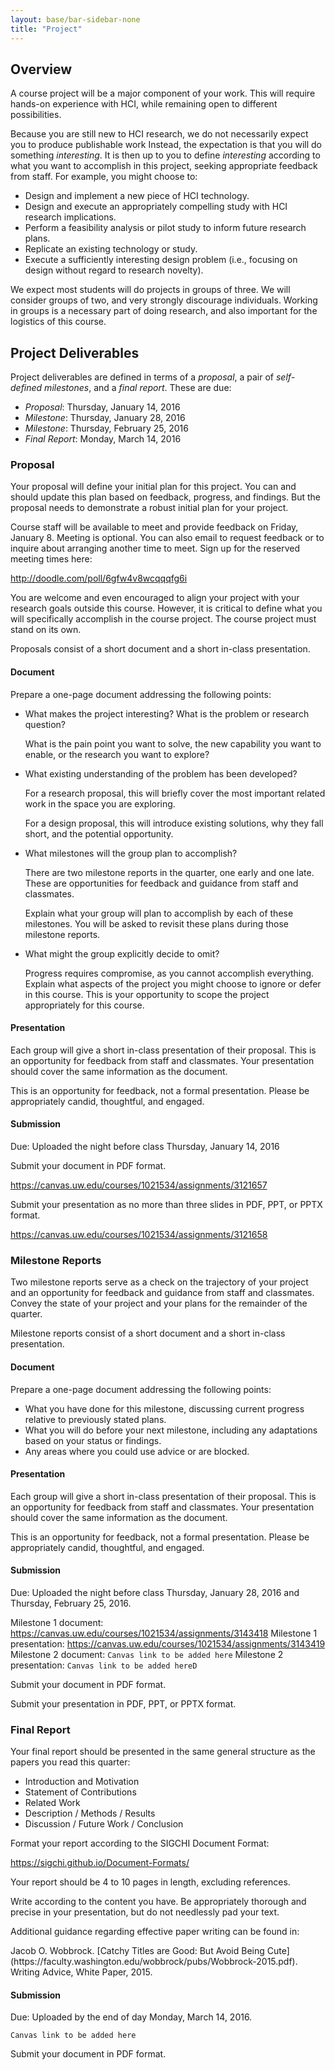 ```yaml
---
layout: base/bar-sidebar-none
title: "Project"
---
```


## Overview

A course project will be a major component of your work.
This will require hands-on experience with HCI, while remaining open to different possibilities.

Because you are still new to HCI research, we do not necessarily expect you to produce publishable work
Instead, the expectation is that you will do something _interesting_.
It is then up to you to define _interesting_ according to what you want to accomplish in this project,
seeking appropriate feedback from staff.
For example, you might choose to:

- Design and implement a new piece of HCI technology.
- Design and execute an appropriately compelling study with HCI research implications.
- Perform a feasibility analysis or pilot study to inform future research plans.
- Replicate an existing technology or study.
- Execute a sufficiently interesting design problem (i.e., focusing on design without regard to research novelty).

We expect most students will do projects in groups of three. 
We will consider groups of two, and very strongly discourage individuals.
Working in groups is a necessary part of doing research, and also important for the logistics of this course.

## Project Deliverables

Project deliverables are defined in terms of a _proposal_, a pair of _self-defined milestones_, and a _final report_.
These are due:

- _Proposal_:       Thursday, January 14, 2016
- _Milestone_:      Thursday, January 28, 2016
- _Milestone_:      Thursday, February 25, 2016
- _Final Report_:   Monday, March 14, 2016

### Proposal

Your proposal will define your initial plan for this project.
You can and should update this plan based on feedback, progress, and findings.
But the proposal needs to demonstrate a robust initial plan for your project.

Course staff will be available to meet and provide feedback on Friday, January 8.
Meeting is optional.
You can also email to request feedback or to inquire about arranging another time to meet.
Sign up for the reserved meeting times here:

<http://doodle.com/poll/6gfw4v8wcqqqfg6i>

You are welcome and even encouraged to align your project with your research goals outside this course.
However, it is critical to define what you will specifically accomplish in the course project.
The course project must stand on its own.

Proposals consist of a short document and a short in-class presentation.

#### Document

Prepare a one-page document addressing the following points:

- What makes the project interesting? What is the problem or research question?

  What is the pain point you want to solve, the new capability you want to enable, or the research you want to explore?

- What existing understanding of the problem has been developed?

  For a research proposal, this will briefly cover the most important related work in the space you are exploring.

  For a design proposal, this will introduce existing solutions, why they fall short, and the potential opportunity.
  
- What milestones will the group plan to accomplish?

  There are two milestone reports in the quarter, one early and one late.
  These are opportunities for feedback and guidance from staff and classmates.

  Explain what your group will plan to accomplish by each of these milestones.
  You will be asked to revisit these plans during those milestone reports.

- What might the group explicitly decide to omit?

  Progress requires compromise, as you cannot accomplish everything.
  Explain what aspects of the project you might choose to ignore or defer in this course.
  This is your opportunity to scope the project appropriately for this course.

#### Presentation

Each group will give a short in-class presentation of their proposal.
This is an opportunity for feedback from staff and classmates.
Your presentation should cover the same information as the document.

This is an opportunity for feedback, not a formal presentation. Please be appropriately candid, thoughtful, and engaged.

#### Submission

Due: Uploaded the night before class Thursday, January 14, 2016

Submit your document in PDF format.

<https://canvas.uw.edu/courses/1021534/assignments/3121657>

Submit your presentation as no more than three slides in PDF, PPT, or PPTX format.

<https://canvas.uw.edu/courses/1021534/assignments/3121658>

### Milestone Reports

Two milestone reports serve as a check on the trajectory of your project
and an opportunity for feedback and guidance from staff and classmates.
Convey the state of your project and your plans for the remainder of the quarter.

Milestone reports consist of a short document and a short in-class presentation.

#### Document

Prepare a one-page document addressing the following points:

- What you have done for this milestone, discussing current progress relative to previously stated plans.
- What you will do before your next milestone, including any adaptations based on your status or findings.
- Any areas where you could use advice or are blocked.

#### Presentation

Each group will give a short in-class presentation of their proposal.
This is an opportunity for feedback from staff and classmates.
Your presentation should cover the same information as the document.

This is an opportunity for feedback, not a formal presentation. Please be appropriately candid, thoughtful, and engaged.

#### Submission

Due: Uploaded the night before class Thursday, January 28, 2016 and Thursday, February 25, 2016.

Milestone 1 document: <https://canvas.uw.edu/courses/1021534/assignments/3143418>
Milestone 1 presentation: <https://canvas.uw.edu/courses/1021534/assignments/3143419>
Milestone 2 document: `Canvas link to be added here`
Milestone 2 presentation: `Canvas link to be added hereD`

Submit your document in PDF format.

Submit your presentation in PDF, PPT, or PPTX format.

### Final Report

Your final report should be presented in the same general structure as the papers you read this quarter:

- Introduction and Motivation
- Statement of Contributions
- Related Work
- Description / Methods / Results
- Discussion / Future Work / Conclusion

Format your report according to the SIGCHI Document Format:

<https://sigchi.github.io/Document-Formats/>

Your report should be 4 to 10 pages in length, excluding references.

Write according to the content you have.
Be appropriately thorough and precise in your presentation, but do not needlessly pad your text.

Additional guidance regarding effective paper writing can be found in:

<div class="paper" markdown="block">
Jacob O. Wobbrock.
[Catchy Titles are Good: But Avoid Being Cute](https://faculty.washington.edu/wobbrock/pubs/Wobbrock-2015.pdf).
Writing Advice, White Paper, 2015.
</div>

#### Submission

Due: Uploaded by the end of day Monday, March 14, 2016.

`Canvas link to be added here`

Submit your document in PDF format.

